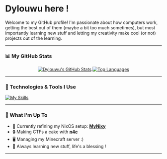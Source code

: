 # Dylouwu here !

<p align="center">
  </p>

Welcome to my GitHub profile! I'm passionate about how computers work, getting the best out of them (maybe a bit too much sometimes), but most importantly learning new stuff and letting my creativity make cool (or not) projects out of the learning.

---

### 📊 My GitHub Stats

<p align="center">
  <a href="https://github.com/anuraghazra/github-readme-stats">
    <img align="center" src="https://github-readme-stats.vercel.app/api?username=Dylouwu&show_icons=true&theme=github_dark&rank_icon=github&count_private=true&hide_border=true" alt="Dylouwu's GitHub Stats"/>
  </a>
  <a href="https://github.com/anuraghazra/github-readme-stats">
    <img align="center" src="https://github-readme-stats.vercel.app/api/top-langs/?username=Dylouwu&layout=compact&theme=github_dark&hide_border=true&langs_count=8" alt="Top Languages"/>
 </a>
</p>

---

### 🔧 Technologies & Tools I Use

<p align="left">
  <a href="https://skillicons.dev">
    <img src="https://skillicons.dev/icons?i=cpp,python,golang,windows,nix,bash,github,neovim" alt="My Skills"/>
    </a>
</p>

---

### 🌱 What I'm Up To

* 🔭 Currently refining my NixOS setup: **[MyNixy](https://github.com/Dylouwu/MyNixy)** 
* 🔒 Making CTFs a cake with **[n4c](https://github.com/nix4cyber/n4c)**
* 🖥️ Managing my Minecraft server :)
* 🤔 Always learning new stuff, life's a blessing !
---
